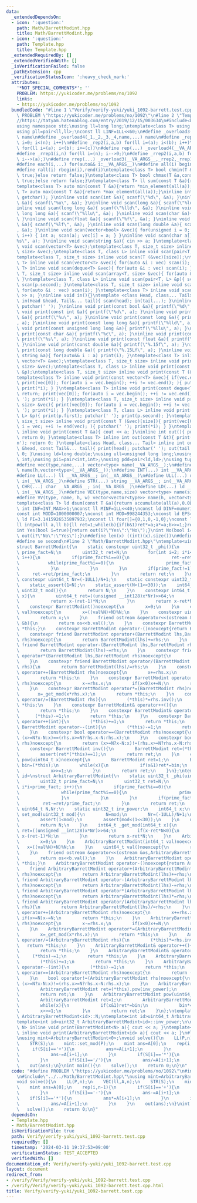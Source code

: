 ```yaml
---
data:
  _extendedDependsOn:
  - icon: ':question:'
    path: Math/BarrettModint.hpp
    title: Math/BarrettModint.hpp
  - icon: ':question:'
    path: Template.hpp
    title: Template.hpp
  _extendedRequiredBy: []
  _extendedVerifiedWith: []
  _isVerificationFailed: false
  _pathExtension: cpp
  _verificationStatusIcon: ':heavy_check_mark:'
  attributes:
    '*NOT_SPECIAL_COMMENTS*': ''
    PROBLEM: https://yukicoder.me/problems/no/1092
    links:
    - https://yukicoder.me/problems/no/1092
  bundledCode: "#line 1 \"Verify/verify-yuki/yuki_1092-barrett.test.cpp\"\n#define\
    \ PROBLEM \"https://yukicoder.me/problems/no/1092\"\n#line 2 \"Template.hpp\"\n\
    //https://tatyam.hatenablog.com/entry/2019/12/15/003634\n#include<bits/stdc++.h>\n\
    using namespace std;\nusing ll=long long;\ntemplate<class T> using pq=priority_queue<T,vector<T>,greater<T>>;\n\
    using pll=pair<ll,ll>;\nconst ll LINF=1LL<<60;\n#define _overload3(_1,_2,_3,name,...)\
    \ name\n#define _overload4(_1,_2,_3,_4,name,...) name\n#define _rep1(i,n) for(ll\
    \ i=0; i<(n); i++)\n#define _rep2(i,a,b) for(ll i=(a); i<(b); i++)\n#define _rep3(i,a,b,c)\
    \ for(ll i=(a); i<(b); i+=(c))\n#define rep(...) _overload4(__VA_ARGS__,_rep3,_rep2,_rep1)(__VA_ARGS__)\n\
    #define _rrep1(i,n) for(ll i=(n); i-->0;)\n#define _rrep2(i,a,b) for(ll i=(b);\
    \ i-->(a);)\n#define rrep(...) _overload3(__VA_ARGS__,_rrep2,_rrep1)(__VA_ARGS__)\n\
    #define each(i,...) for(auto&& i:__VA_ARGS__)\n#define all(i) begin(i),end(i)\n\
    #define rall(i) rbegin(i),rend(i)\ntemplate<class T> bool chmin(T &a,const T &b){if(a>b){a=b;return\
    \ true;}else return false;}\ntemplate<class T> bool chmax(T &a,const T &b){if(a<b){a=b;return\
    \ true;}else return false;}\ntemplate<class T> ll sum(const T &a){return accumulate(all(a),0LL);}\n\
    template<class T> auto min(const T &a){return *min_element(all(a));}\ntemplate<class\
    \ T> auto max(const T &a){return *max_element(all(a));}\ninline int scan(){ return\
    \ getchar(); }\ninline void scan(int &a){ scanf(\"%d\", &a); }\ninline void scan(unsigned\
    \ &a){ scanf(\"%u\", &a); }\ninline void scan(long &a){ scanf(\"%ld\", &a); }\n\
    inline void scan(long long &a){ scanf(\"%lld\", &a); }\ninline void scan(unsigned\
    \ long long &a){ scanf(\"%llu\", &a); }\ninline void scan(char &a){ cin >> a;\
    \ }\ninline void scan(float &a){ scanf(\"%f\", &a); }\ninline void scan(double\
    \ &a){ scanf(\"%lf\", &a); }\ninline void scan(long double &a){ scanf(\"%Lf\"\
    , &a); }\ninline void scan(vector<bool> &vec){ for(unsigned i = 0; i < vec.size();\
    \ i++) { int a; scan(a); vec[i] = a; } }\ninline void scan(char a[]){ scanf(\"\
    %s\", a); }\ninline void scan(string &a){ cin >> a; }\ntemplate<class T> inline\
    \ void scan(vector<T> &vec);\ntemplate<class T, size_t size> inline void scan(array<T,\
    \ size> &vec);\ntemplate<class T, class L> inline void scan(pair<T, L> &p);\n\
    template<class T, size_t size> inline void scan(T (&vec)[size]);\ntemplate<class\
    \ T> inline void scan(vector<T> &vec){ for(auto &i : vec) scan(i); }\ntemplate<class\
    \ T> inline void scan(deque<T> &vec){ for(auto &i : vec) scan(i); }\ntemplate<class\
    \ T, size_t size> inline void scan(array<T, size> &vec){ for(auto &i : vec) scan(i);\
    \ }\ntemplate<class T, class L> inline void scan(pair<T, L> &p){ scan(p.first);\
    \ scan(p.second); }\ntemplate<class T, size_t size> inline void scan(T (&vec)[size]){\
    \ for(auto &i : vec) scan(i); }\ntemplate<class T> inline void scan(T &a){ cin\
    \ >> a; }\ninline void in(){}\ntemplate <class Head, class... Tail> inline void\
    \ in(Head &head, Tail&... tail){ scan(head); in(tail...); }\ninline void print(){\
    \ putchar(' '); }\ninline void print(const bool &a){ printf(\"%d\", a); }\ninline\
    \ void print(const int &a){ printf(\"%d\", a); }\ninline void print(const unsigned\
    \ &a){ printf(\"%u\", a); }\ninline void print(const long &a){ printf(\"%ld\"\
    , a); }\ninline void print(const long long &a){ printf(\"%lld\", a); }\ninline\
    \ void print(const unsigned long long &a){ printf(\"%llu\", a); }\ninline void\
    \ print(const char &a){ printf(\"%c\", a); }\ninline void print(const char a[]){\
    \ printf(\"%s\", a); }\ninline void print(const float &a){ printf(\"%.15f\", a);\
    \ }\ninline void print(const double &a){ printf(\"%.15f\", a); }\ninline void\
    \ print(const long double &a){ printf(\"%.15Lf\", a); }\ninline void print(const\
    \ string &a){ for(auto&& i : a) print(i); }\ntemplate<class T> inline void print(const\
    \ vector<T> &vec);\ntemplate<class T, size_t size> inline void print(const array<T,\
    \ size> &vec);\ntemplate<class T, class L> inline void print(const pair<T, L>\
    \ &p);\ntemplate<class T, size_t size> inline void print(const T (&vec)[size]);\n\
    template<class T> inline void print(const vector<T> &vec){ if(vec.empty()) return;\
    \ print(vec[0]); for(auto i = vec.begin(); ++i != vec.end(); ){ putchar(' ');\
    \ print(*i); } }\ntemplate<class T> inline void print(const deque<T> &vec){ if(vec.empty())\
    \ return; print(vec[0]); for(auto i = vec.begin(); ++i != vec.end(); ){ putchar('\
    \ '); print(*i); } }\ntemplate<class T, size_t size> inline void print(const array<T,\
    \ size> &vec){ print(vec[0]); for(auto i = vec.begin(); ++i != vec.end(); ){ putchar('\
    \ '); print(*i); } }\ntemplate<class T, class L> inline void print(const pair<T,\
    \ L> &p){ print(p.first); putchar(' '); print(p.second); }\ntemplate<class T,\
    \ size_t size> inline void print(const T (&vec)[size]){ print(vec[0]); for(auto\
    \ i = vec; ++i != end(vec); ){ putchar(' '); print(*i); } }\ntemplate<class T>\
    \ inline void print(const T &a){ cout << a; }\ninline int out(){ putchar('\\n');\
    \ return 0; }\ntemplate<class T> inline int out(const T &t){ print(t); putchar('\\\
    n'); return 0; }\ntemplate<class Head, class... Tail> inline int out(const Head\
    \ &head, const Tail&... tail){ print(head); putchar(' '); out(tail...); return\
    \ 0; }\nusing ld=long double;\nusing ull=unsigned long long;\nusing uint=unsigned\
    \ int;\nusing pii=pair<int,int>;\nusing pdd=pair<ld,ld>;\nusing tuplis=array<ll,3>;\n\
    #define vec(type,name,...) vector<type> name(__VA_ARGS__);\n#define vv(type,name,h,...)vector<vector<type>>\
    \ name(h,vector<type>(__VA_ARGS__));\n#define INT(...) int __VA_ARGS__; in(__VA_ARGS__)\n\
    #define LL(...) ll __VA_ARGS__; in(__VA_ARGS__)\n#define ULL(...) ull __VA_ARGS__;\
    \ in(__VA_ARGS__)\n#define STR(...) string __VA_ARGS__; in(__VA_ARGS__)\n#define\
    \ CHR(...) char __VA_ARGS__; in(__VA_ARGS__)\n#define LD(...) ld __VA_ARGS__;\
    \ in(__VA_ARGS__)\n#define VEC(type,name,size) vector<type> name(size); in(name)\n\
    #define VV(type, name, h, w) vector<vector<type>> name(h, vector<type>(w)); in(name)\n\
    template<class T> ld dsum(const T &a){return accumulate(all(a),0.0L);}\nconst\
    \ int INF=INT_MAX>>1;\nconst ll MINF=1LL<<40;\nconst ld DINF=numeric_limits<ld>::infinity();\n\
    const int MODD=1000000007;\nconst int MOD=998244353;\nconst ld EPS=1e-9;\nconst\
    \ ld PI=3.1415926535897932;\nconst ll four[]={0,1,0,-1,0};\nconst ll eight[]={0,1,1,0,-1,-1,1,-1,0};\n\
    ll intpow(ll a,ll b){ll ret=1;while(b){if(b&1)ret*=a;a*=a;b>>=1;}return ret;}\n\
    int Yes(bool i=true){return out(i?\"Yes\":\"No\");}\nint No(bool i=true){return\
    \ out(i?\"No\":\"Yes\");}\n#define len(x) ((int)(x).size())\n#define fi first\n\
    #define se second\n#line 2 \"Math/BarrettModint.hpp\"\ntemplate<uint32_t N>\n\
    struct BarrettModint{\n    static constexpr uint32_t _phi(){\n        uint32_t\
    \ prime_fact=N;\n        uint32_t ret=N;\n        for(int i=2; i*i<prime_fact;\
    \ i++){\n            if(prime_fact%i==0){\n                ret-=ret/i;\n     \
    \           while(prime_fact%i==0){\n                    prime_fact/=i;\n    \
    \            }\n            }\n        }\n        if(prime_fact!=1){\n       \
    \     ret-=ret/prime_fact;\n        }\n        return ret;\n    }\n    static\
    \ constexpr uint64_t Nr=(-1ULL)/N+1;\n    static constexpr uint32_t inv_power=_phi()-1;\n\
    \    static_assert(1<N);\n    static_assert(N<(1<<30));\n    int64_t x;\n    constexpr\
    \ uint32_t mod(){\n        return N;\n    }\n    constexpr int64_t _get_mod(int64_t\
    \ x){\n        uint64_t ret=((unsigned __int128)x*Nr)>>64;\n        if(x-ret*N<0){\n\
    \            return x-(ret-1)*N;\n        }\n        return x-ret*N;\n    }\n\
    \    constexpr BarrettModint()noexcept{\n        x=0;\n    }\n    constexpr BarrettModint(int64_t\
    \ val)noexcept{\n        x=((val%N)+N)%N;\n    }\n    constexpr uint64_t val()noexcept{\n\
    \        return x;\n    }\n    friend ostream &operator<<(ostream &os,BarrettModint\
    \ &b){\n        return os<<b.val();\n    }\n    constexpr BarrettModint operator+()noexcept{return\
    \ *this;}\n    constexpr BarrettModint operator-()noexcept{return BarrettModint()-(*this);}\n\
    \    constexpr friend BarrettModint operator+(BarrettModint lhs,BarrettModint\
    \ rhs)noexcept{\n        return BarrettModint(lhs)+=rhs;\n    }\n    constexpr\
    \ friend BarrettModint operator-(BarrettModint lhs,BarrettModint rhs)noexcept{\n\
    \        return BarrettModint(lhs)-=rhs;\n    }\n    constexpr friend BarrettModint\
    \ operator*(BarrettModint lhs,BarrettModint rhs)noexcept{\n        return BarrettModint(lhs)*=rhs;\n\
    \    }\n    constexpr friend BarrettModint operator/(BarrettModint lhs,BarrettModint\
    \ rhs){\n        return BarrettModint(lhs)/=rhs;\n    }\n    constexpr BarrettModint\
    \ operator+=(BarrettModint rhs)noexcept{\n        x+=rhs.x;\n        if(x>=N)x-=N;\n\
    \        return *this;\n    }\n    constexpr BarrettModint operator-=(BarrettModint\
    \ rhs)noexcept{\n        x-=rhs.x;\n        if(x<0)x+=N;\n        return *this;\n\
    \    }\n    constexpr BarrettModint operator*=(BarrettModint rhs)noexcept{\n \
    \       x=_get_mod(x*rhs.x);\n        return *this;\n    }\n    constexpr BarrettModint\
    \ operator/=(BarrettModint rhs){\n        (*this)*=rhs.inv();\n        return\
    \ *this;\n    }\n    constexpr BarrettModint& operator++(){\n        (*this)+=1;\n\
    \        return *this;\n    }\n    constexpr BarrettModint& operator--(){\n  \
    \      (*this)-=1;\n        return *this;\n    }\n    constexpr BarrettModint\
    \ operator++(int){\n        (*this)+=1;\n        return *this;\n    }\n    constexpr\
    \ BarrettModint operator--(int){\n        (*this)-=1;\n        return *this;\n\
    \    }\n    constexpr bool operator==(BarrettModint rhs)noexcept{\n        return\
    \ (x>=N?x-N:x)==(rhs.x>=N?rhs.x-N:rhs.x);\n    }\n    constexpr bool operator!=(BarrettModint\
    \ rhs)noexcept{\n        return (x>=N?x-N:x)!=(rhs.x>=N?rhs.x-N:rhs.x);\n    }\n\
    \    constexpr BarrettModint inv(){\n        BarrettModint ret=(*this).pow(inv_power);\n\
    \        assert(ret*(*this)==1);\n        return ret;\n    }\n    constexpr BarrettModint\
    \ pow(uint64_t x)noexcept{\n        BarrettModint ret=1;\n        BarrettModint\
    \ bin=(*this);\n        while(x){\n            if(x&1)ret*=bin;\n            bin*=bin;\n\
    \            x>>=1;\n        }\n        return ret;\n    }\n};\ntemplate<int32_t\
    \ id>\nstruct ArbitraryBarrettModint{\n    static uint32_t _phi(uint32_t N){\n\
    \        uint32_t prime_fact=N;\n        uint32_t ret=N;\n        for(int i=2;\
    \ i*i<prime_fact; i++){\n            if(prime_fact%i==0){\n                ret-=ret/i;\n\
    \                while(prime_fact%i==0){\n                    prime_fact/=i;\n\
    \                }\n            }\n        }\n        if(prime_fact!=1){\n   \
    \         ret-=ret/prime_fact;\n        }\n        return ret;\n    }\n    static\
    \ uint64_t N,Nr;\n    static uint32_t inv_power;\n    int64_t x;\n    static void\
    \ set_mod(uint32_t mod){\n        N=mod;\n        Nr=(-1ULL)/N+1;\n        inv_power=_phi(N)-1;\n\
    \        assert(1<mod);\n        assert(mod<(1<<30));\n    }\n    uint32_t mod(){\n\
    \        return N;\n    }\n    int64_t _get_mod(int64_t x){\n        uint64_t\
    \ ret=((unsigned __int128)x*Nr)>>64;\n        if(x-ret*N<0){\n            return\
    \ x-(ret-1)*N;\n        }\n        return x-ret*N;\n    }\n    ArbitraryBarrettModint()noexcept{\n\
    \        x=0;\n    }\n    ArbitraryBarrettModint(int64_t val)noexcept{\n     \
    \   x=((val%N)+N)%N;\n    }\n    uint64_t val()noexcept{\n        return x;\n\
    \    }\n    friend ostream &operator<<(ostream &os,ArbitraryBarrettModint &b){\n\
    \        return os<<b.val();\n    }\n    ArbitraryBarrettModint operator+()noexcept{return\
    \ *this;}\n    ArbitraryBarrettModint operator-()noexcept{return ArbitraryBarrettModint()-(*this);}\n\
    \    friend ArbitraryBarrettModint operator+(ArbitraryBarrettModint lhs,ArbitraryBarrettModint\
    \ rhs)noexcept{\n        return ArbitraryBarrettModint(lhs)+=rhs;\n    }\n   \
    \ friend ArbitraryBarrettModint operator-(ArbitraryBarrettModint lhs,ArbitraryBarrettModint\
    \ rhs)noexcept{\n        return ArbitraryBarrettModint(lhs)-=rhs;\n    }\n   \
    \ friend ArbitraryBarrettModint operator*(ArbitraryBarrettModint lhs,ArbitraryBarrettModint\
    \ rhs)noexcept{\n        return ArbitraryBarrettModint(lhs)*=rhs;\n    }\n   \
    \ friend ArbitraryBarrettModint operator/(ArbitraryBarrettModint lhs,ArbitraryBarrettModint\
    \ rhs){\n        return ArbitraryBarrettModint(lhs)/=rhs;\n    }\n    ArbitraryBarrettModint\
    \ operator+=(ArbitraryBarrettModint rhs)noexcept{\n        x+=rhs.x;\n       \
    \ if(x>=N)x-=N;\n        return *this;\n    }\n    ArbitraryBarrettModint operator-=(ArbitraryBarrettModint\
    \ rhs)noexcept{\n        x-=rhs.x;\n        if(x<0)x+=N;\n        return *this;\n\
    \    }\n    ArbitraryBarrettModint operator*=(ArbitraryBarrettModint rhs)noexcept{\n\
    \        x=_get_mod(x*rhs.x);\n        return *this;\n    }\n    ArbitraryBarrettModint\
    \ operator/=(ArbitraryBarrettModint rhs){\n        (*this)*=rhs.inv();\n     \
    \   return *this;\n    }\n    ArbitraryBarrettModint& operator++(){\n        (*this)+=1;\n\
    \        return *this;\n    }\n    ArbitraryBarrettModint& operator--(){\n   \
    \     (*this)-=1;\n        return *this;\n    }\n    ArbitraryBarrettModint operator++(int){\n\
    \        (*this)+=1;\n        return *this;\n    }\n    ArbitraryBarrettModint\
    \ operator--(int){\n        (*this)-=1;\n        return *this;\n    }\n    bool\
    \ operator==(ArbitraryBarrettModint rhs)noexcept{\n        return (x>=N?x-N:x)==(rhs.x>=N?rhs.x-N:rhs.x);\n\
    \    }\n    bool operator!=(ArbitraryBarrettModint rhs)noexcept{\n        return\
    \ (x>=N?x-N:x)!=(rhs.x>=N?rhs.x-N:rhs.x);\n    }\n    ArbitraryBarrettModint inv(){\n\
    \        ArbitraryBarrettModint ret=(*this).pow(inv_power);\n        assert(ret*(*this)==1);\n\
    \        return ret;\n    }\n    ArbitraryBarrettModint pow(uint64_t x)noexcept{\n\
    \        ArbitraryBarrettModint ret=1;\n        ArbitraryBarrettModint bin=(*this);\n\
    \        while(x){\n            if(x&1)ret*=bin;\n            bin*=bin;\n    \
    \        x>>=1;\n        }\n        return ret;\n    }\n};\ntemplate<int id>uint64_t\
    \ ArbitraryBarrettModint<id>::N;\ntemplate<int id>uint64_t ArbitraryBarrettModint<id>::Nr;\n\
    template<int id>uint32_t ArbitraryBarrettModint<id>::inv_power;\n\ntemplate<uint32_t\
    \ N> inline void print(BarrettModint<N> a){ cout << a; }\ntemplate<int32_t id>\
    \ inline void print(ArbitraryBarrettModint<id> a){ cout << a; }\n#line 4 \"Verify/verify-yuki/yuki_1092-barrett.test.cpp\"\
    \nusing mint=ArbitraryBarrettModint<0>;\nvoid solve(){\n    LL(P,n);\n    VEC(ll,A,n);\n\
    \    STR(S);\n    mint::set_mod(P);\n    mint ans=A[0];\n    rep(i,n-1){\n   \
    \     if(S[i]=='+'){\n            ans+=A[i+1];\n        }\n        if(S[i]=='-'){\n\
    \            ans-=A[i+1];\n        }\n        if(S[i]=='*'){\n            ans*=A[i+1];\n\
    \        }\n        if(S[i]=='/'){\n            ans/=A[i+1];\n        }\n    }\n\
    \    out(ans);\n}\nint main(){\n    solve();\n    return 0;\n}\n"
  code: "#define PROBLEM \"https://yukicoder.me/problems/no/1092\"\n#include\"../../Template.hpp\"\
    \n#include\"../../Math/BarrettModint.hpp\"\nusing mint=ArbitraryBarrettModint<0>;\n\
    void solve(){\n    LL(P,n);\n    VEC(ll,A,n);\n    STR(S);\n    mint::set_mod(P);\n\
    \    mint ans=A[0];\n    rep(i,n-1){\n        if(S[i]=='+'){\n            ans+=A[i+1];\n\
    \        }\n        if(S[i]=='-'){\n            ans-=A[i+1];\n        }\n    \
    \    if(S[i]=='*'){\n            ans*=A[i+1];\n        }\n        if(S[i]=='/'){\n\
    \            ans/=A[i+1];\n        }\n    }\n    out(ans);\n}\nint main(){\n \
    \   solve();\n    return 0;\n}"
  dependsOn:
  - Template.hpp
  - Math/BarrettModint.hpp
  isVerificationFile: true
  path: Verify/verify-yuki/yuki_1092-barrett.test.cpp
  requiredBy: []
  timestamp: '2024-03-11 19:37:53+09:00'
  verificationStatus: TEST_ACCEPTED
  verifiedWith: []
documentation_of: Verify/verify-yuki/yuki_1092-barrett.test.cpp
layout: document
redirect_from:
- /verify/Verify/verify-yuki/yuki_1092-barrett.test.cpp
- /verify/Verify/verify-yuki/yuki_1092-barrett.test.cpp.html
title: Verify/verify-yuki/yuki_1092-barrett.test.cpp
---
```


